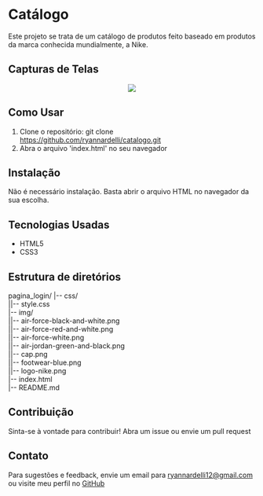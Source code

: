 # Catálogo
Este projeto se trata de um catálogo de produtos feito baseado em produtos da marca conhecida mundialmente, a Nike.

## Capturas de Telas

<p align="center">
  <img src="https://github.com/ryannardelli/catalogo/assets/124520379/fea2169e-afb6-4033-bce5-9ecd8597e8d5">
</p>

## Como Usar

1. Clone o repositório: git clone https://github.com/ryannardelli/catalogo.git
2. Abra o arquivo 'index.html' no seu navegador

## Instalação

Não é necessário instalação. Basta abrir o arquivo HTML no navegador da sua escolha.

## Tecnologias Usadas

- HTML5
- CSS3

## Estrutura de diretórios

pagina_login/
|-- css/ <br>
||-- style.css <br>
|-- img/ <br>
||-- air-force-black-and-white.png <br>
||-- air-force-red-and-white.png <br>
||-- air-force-white.png <br>
||-- air-jordan-green-and-black.png <br>
||-- cap.png <br>
||-- footwear-blue.png <br>
||-- logo-nike.png <br>
|-- index.html <br>
|-- README.md <br>

## Contribuição

Sinta-se à vontade para contribuir! Abra um issue ou envie um pull request

## Contato

Para sugestões e feedback, envie um email para [ryannardelli12@gmail.com](mailto:ryannardelli12@gmail.com) ou visite meu perfil no [GitHub](https://github.com/ryannardelli)
